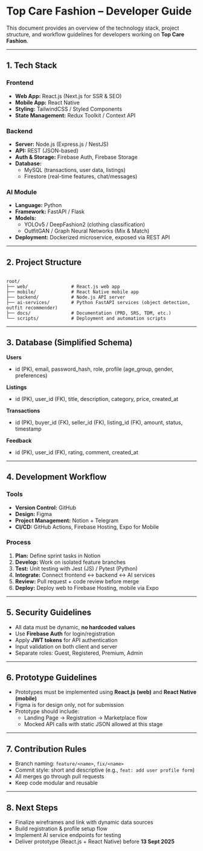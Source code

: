 # Top Care Fashion – Developer Guide

This document provides an overview of the technology stack, project structure, and workflow guidelines for developers working on **Top Care Fashion**.

---

## 1. Tech Stack

### Frontend
- **Web App:** React.js (Next.js for SSR & SEO)
- **Mobile App:** React Native
- **Styling:** TailwindCSS / Styled Components
- **State Management:** Redux Toolkit / Context API

### Backend
- **Server:** Node.js (Express.js / NestJS)
- **API:** REST (JSON-based)
- **Auth & Storage:** Firebase Auth, Firebase Storage
- **Database:** 
  - MySQL (transactions, user data, listings)
  - Firestore (real-time features, chat/messages)

### AI Module
- **Language:** Python
- **Framework:** FastAPI / Flask
- **Models:**
  - YOLOv5 / DeepFashion2 (clothing classification)
  - OutfitGAN / Graph Neural Networks (Mix & Match)
- **Deployment:** Dockerized microservice, exposed via REST API

---

## 2. Project Structure

```

root/
├── web/                # React.js web app
├── mobile/             # React Native mobile app
├── backend/            # Node.js API server
├── ai-services/        # Python FastAPI services (object detection, outfit recommender)
├── docs/               # Documentation (PRD, SRS, TDM, etc.)
└── scripts/            # Deployment and automation scripts

```

---

## 3. Database (Simplified Schema)

**Users**
- id (PK), email, password_hash, role, profile (age_group, gender, preferences)

**Listings**
- id (PK), user_id (FK), title, description, category, price, created_at

**Transactions**
- id (PK), buyer_id (FK), seller_id (FK), listing_id (FK), amount, status, timestamp

**Feedback**
- id (PK), user_id (FK), rating, comment, created_at

---

## 4. Development Workflow

### Tools
- **Version Control:** GitHub
- **Design:** Figma
- **Project Management:** Notion + Telegram
- **CI/CD:** GitHub Actions, Firebase Hosting, Expo for Mobile

### Process
1. **Plan:** Define sprint tasks in Notion
2. **Develop:** Work on isolated feature branches
3. **Test:** Unit testing with Jest (JS) / Pytest (Python)
4. **Integrate:** Connect frontend ↔ backend ↔ AI services
5. **Review:** Pull request + code review before merge
6. **Deploy:** Deploy web to Firebase Hosting, mobile via Expo

---

## 5. Security Guidelines
- All data must be dynamic, **no hardcoded values**
- Use **Firebase Auth** for login/registration
- Apply **JWT tokens** for API authentication
- Input validation on both client and server
- Separate roles: Guest, Registered, Premium, Admin

---

## 6. Prototype Guidelines
- Prototypes must be implemented using **React.js (web)** and **React Native (mobile)**
- Figma is for design only, not for submission
- Prototype should include:
  - Landing Page → Registration → Marketplace flow
  - Mocked API calls with static JSON allowed at this stage

---

## 7. Contribution Rules
- Branch naming: `feature/<name>`, `fix/<name>`
- Commit style: short and descriptive (e.g., `feat: add user profile form`)
- All merges go through pull requests
- Keep code modular and reusable

---

## 8. Next Steps
- Finalize wireframes and link with dynamic data sources
- Build registration & profile setup flow
- Implement AI service endpoints for testing
- Deliver prototype (React.js + React Native) before **13 Sept 2025**